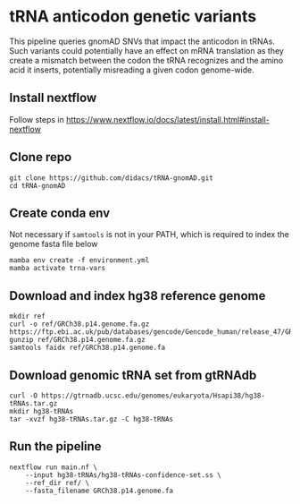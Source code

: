 # tRNA anticodon genetic variants
This pipeline queries gnomAD SNVs that impact the anticodon in tRNAs. Such variants could potentially have an effect on mRNA translation as they create a mismatch between the codon the tRNA recognizes and the amino acid it inserts, potentially misreading a given codon genome-wide.

## Install nextflow
Follow steps in https://www.nextflow.io/docs/latest/install.html#install-nextflow

## Clone repo
```
git clone https://github.com/didacs/tRNA-gnomAD.git
cd tRNA-gnomAD
```

## Create conda env
Not necessary if `samtools` is not in your PATH, which is required to index the genome fasta file below
```
mamba env create -f environment.yml
mamba activate trna-vars
```

## Download and index hg38 reference genome
```
mkdir ref
curl -o ref/GRCh38.p14.genome.fa.gz https://ftp.ebi.ac.uk/pub/databases/gencode/Gencode_human/release_47/GRCh38.p14.genome.fa.gz
gunzip ref/GRCh38.p14.genome.fa.gz
samtools faidx ref/GRCh38.p14.genome.fa
```

## Download genomic tRNA set from gtRNAdb
```
curl -O https://gtrnadb.ucsc.edu/genomes/eukaryota/Hsapi38/hg38-tRNAs.tar.gz
mkdir hg38-tRNAs
tar -xvzf hg38-tRNAs.tar.gz -C hg38-tRNAs
```

## Run the pipeline
```
nextflow run main.nf \
    --input hg38-tRNAs/hg38-tRNAs-confidence-set.ss \
    --ref_dir ref/ \
    --fasta_filename GRCh38.p14.genome.fa
```

